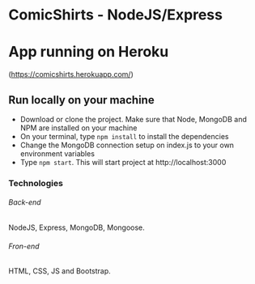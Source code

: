 # ComicShirts - NodeJS/Express

# App running on Heroku
(https://comicshirts.herokuapp.com/)

## Run locally on your machine
- Download or clone the project. Make sure that Node, MongoDB and NPM are installed on your machine
- On your terminal, type ```npm install``` to install the dependencies
- Change the MongoDB connection setup on index.js to your own environment variables
- Type ```npm start```. This will start project at http://localhost:3000

### Technologies
###### Back-end
NodeJS, Express, MongoDB, Mongoose. 
###### Fron-end
HTML, CSS, JS and Bootstrap.
